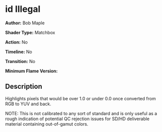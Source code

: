 # id Illegal

**Author:** Bob Maple

**Shader Type:** Matchbox

**Action:** No

**Timeline:** No

**Transition:** No

**Minimum Flame Version:** 


## Description
Highlights pixels that would be over 1.0 or under 0.0 once converted from RGB to YUV and back.

NOTE: This is not calibrated to any sort of standard and is only useful as a rough indication of potential QC rejection issues for SD/HD deliverable material containing out-of-gamut colors.
